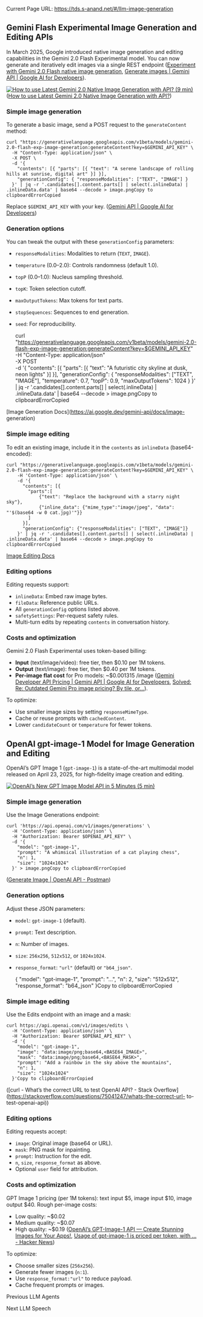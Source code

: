 Current Page URL: https://tds.s-anand.net/#/llm-image-generation

## Gemini Flash Experimental Image Generation and Editing APIs

In March 2025, Google introduced native image generation and editing capabilities in the Gemini 2.0 Flash Experimental model. You can now generate and iteratively edit images via a single REST endpoint ([Experiment with Gemini 2.0 Flash native image generation](https://developers.googleblog.com/en/experiment-with-gemini-20-flash-native-image-generation/), [Generate images | Gemini API | Google AI for Developers](https://ai.google.dev/gemini-api/docs/image-generation)).

[![How to use Latest Gemini 2.0 Native Image Generation with API? \(9
min\)](https://i.ytimg.com/vi_webp/wgs4UYx6quY/sddefault.webp)](https://youtu.be/wgs4UYx6quY)
([How to use Latest Gemini 2.0 Native Image Generation with
API?](https://www.youtube.com/watch?v=wgs4UYx6quY))

### Simple image generation

To generate a basic image, send a POST request to the `generateContent`
method:

    
    
    curl "https://generativelanguage.googleapis.com/v1beta/models/gemini-2.0-flash-exp-image-generation:generateContent?key=$GEMINI_API_KEY" \
      -H "Content-Type: application/json" \
      -X POST \
      -d '{
        "contents": [{ "parts": [{ "text": "A serene landscape of rolling hills at sunrise, digital art" }] }],
        "generationConfig": { "responseModalities": ["TEXT", "IMAGE"] }
      }' | jq -r '.candidates[].content.parts[] | select(.inlineData) | .inlineData.data' | base64 --decode > image.pngCopy to clipboardErrorCopied

Replace `$GEMINI_API_KEY` with your key. ([Gemini API | Google AI for Developers](https://ai.google.dev/gemini-api/docs))

### Generation options

You can tweak the output with these `generationConfig` parameters:

  * `responseModalities`: Modalities to return (`TEXT`, `IMAGE`).
  * `temperature` (0.0–2.0): Controls randomness (default 1.0).
  * `topP` (0.0–1.0): Nucleus sampling threshold.
  * `topK`: Token selection cutoff.
  * `maxOutputTokens`: Max tokens for text parts.
  * `stopSequences`: Sequences to end generation.
  * `seed`: For reproducibility.

    
    
    curl "https://generativelanguage.googleapis.com/v1beta/models/gemini-2.0-flash-exp-image-generation:generateContent?key=$GEMINI_API_KEY" \
      -H "Content-Type: application/json" \
      -X POST \
      -d '{
        "contents": [{ "parts": [{ "text": "A futuristic city skyline at dusk, neon lights" }] }],
        "generationConfig": {
          "responseModalities": ["TEXT", "IMAGE"],
          "temperature": 0.7,
          "topP": 0.9,
          "maxOutputTokens": 1024
        }
      }' | jq -r '.candidates[].content.parts[] | select(.inlineData) | .inlineData.data' | base64 --decode > image.pngCopy to clipboardErrorCopied

[Image Generation Docs](https://ai.google.dev/gemini-api/docs/image-
generation)

### Simple image editing

To edit an existing image, include it in the `contents` as `inlineData`
(base64-encoded):

    
    
    curl "https://generativelanguage.googleapis.com/v1beta/models/gemini-2.0-flash-exp-image-generation:generateContent?key=$GEMINI_API_KEY" \
        -H 'Content-Type: application/json' \
        -d '{
          "contents": [{
            "parts":[
                {"text": "Replace the background with a starry night sky"},
                {"inline_data": {"mime_type":"image/jpeg", "data": "'$(base64 -w 0 cat.jpg)'"}}
            ]
          }],
          "generationConfig": {"responseModalities": ["TEXT", "IMAGE"]}
        }' | jq -r '.candidates[].content.parts[] | select(.inlineData) | .inlineData.data' | base64 --decode > image.pngCopy to clipboardErrorCopied

[Image Editing Docs](https://ai.google.dev/gemini-api/docs/image-generation)

### Editing options

Editing requests support:

  * `inlineData`: Embed raw image bytes.
  * `fileData`: Reference public URLs.
  * All `generationConfig` options listed above.
  * `safetySettings`: Per-request safety rules.
  * Multi-turn edits by repeating `contents` in conversation history.

### Costs and optimization

Gemini 2.0 Flash Experimental uses token-based billing:

  * **Input** (text/image/video): free tier, then $0.10 per 1M tokens.
  * **Output** (text/image): free tier, then $0.40 per 1M tokens.
  * **Per-image flat cost** for Pro models: ~$0.001315 /image ([Gemini Developer API Pricing | Gemini API | Google AI for Developers](https://ai.google.dev/gemini-api/docs/pricing), [Solved: Re: Outdated Gemini Pro image pricing? By tile, or…](https://www.googlecloudcommunity.com/gc/AI-ML/Outdated-Gemini-Pro-image-pricing-By-tile-or-by-image/m-p/813755)).

To optimize:

  * Use smaller image sizes by setting `responseMimeType`.
  * Cache or reuse prompts with `cachedContent`.
  * Lower `candidateCount` or `temperature` for fewer tokens.

## OpenAI gpt-image-1 Model for Image Generation and Editing

OpenAI’s GPT Image 1 (`gpt-image-1`) is a state-of-the-art multimodal model
released on April 23, 2025, for high-fidelity image creation and editing.

[![OpenAI’s New GPT Image Model API in 5 Minutes \(5
min\)](https://i.ytimg.com/vi_webp/k-G71JZA75A/sddefault.webp)](https://youtu.be/k-G71JZA75A)

### Simple image generation

Use the Image Generations endpoint:

    
    
    curl 'https://api.openai.com/v1/images/generations' \
      -H 'Content-Type: application/json' \
      -H "Authorization: Bearer $OPENAI_API_KEY" \
      -d '{
        "model": "gpt-image-1",
        "prompt": "A whimsical illustration of a cat playing chess",
        "n": 1,
        "size": "1024x1024"
      }' > image.pngCopy to clipboardErrorCopied

([Generate Image | OpenAI API - Postman](https://www.postman.com/devrel/openai/request/riub8s3/generate-image))

### Generation options

Adjust these JSON parameters:

  * `model`: `gpt-image-1` (default).
  * `prompt`: Text description.
  * `n`: Number of images.
  * `size`: `256x256`, `512x512`, or `1024x1024`.
  * `response_format`: `"url"` (default) or `"b64_json"`.

    
    
    {
      "model": "gpt-image-1",
      "prompt": "...",
      "n": 2,
      "size": "512x512",
      "response_format": "b64_json"
    }Copy to clipboardErrorCopied

### Simple image editing

Use the Edits endpoint with an image and a mask:

    
    
    curl https://api.openai.com/v1/images/edits \
      -H 'Content-Type: application/json' \
      -H "Authorization: Bearer $OPENAI_API_KEY" \
      -d '{
        "model": "gpt-image-1",
        "image": "data:image/png;base64,<BASE64_IMAGE>",
        "mask": "data:image/png;base64,<BASE64_MASK>",
        "prompt": "Add a rainbow in the sky above the mountains",
        "n": 1,
        "size": "1024x1024"
      }'Copy to clipboardErrorCopied

([curl - What’s the correct URL to test OpenAI API? - Stack
Overflow](https://stackoverflow.com/questions/75041247/whats-the-correct-url-
to-test-openai-api))

### Editing options

Editing requests accept:

  * `image`: Original image (base64 or URL).
  * `mask`: PNG mask for inpainting.
  * `prompt`: Instruction for the edit.
  * `n`, `size`, `response_format` as above.
  * Optional `user` field for attribution.

### Costs and optimization

GPT Image 1 pricing (per 1M tokens): text input $5, image input $10, image
output $40. Rough per-image costs:

  * Low quality: ~$0.02
  * Medium quality: ~$0.07
  * High quality: ~$0.19 ([OpenAI’s GPT-Image-1 API — Create Stunning Images for Your Apps!](https://medium.com/h7w/openais-gpt-image-1-api-create-stunning-images-for-your-apps-902c4f6745b1), [Usage of gpt-image-1 is priced per token, with … - Hacker News](https://news.ycombinator.com/item?id=43787769))

To optimize:

  * Choose smaller sizes (`256x256`).
  * Generate fewer images (`n:1`).
  * Use `response_format:"url"` to reduce payload.
  * Cache frequent prompts or images.

Previous LLM Agents

Next LLM Speech

